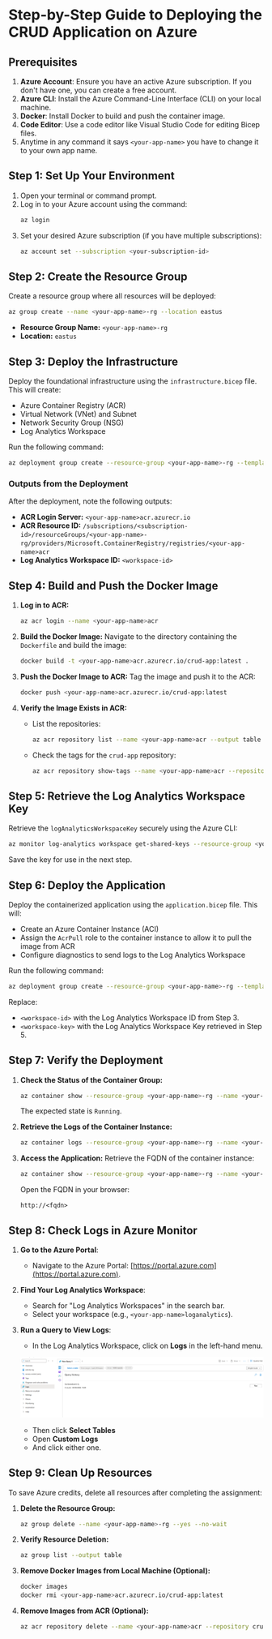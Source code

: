 # Step-by-Step Guide to Deploying the CRUD Application on Azure

## Prerequisites

1. **Azure Account**: Ensure you have an active Azure subscription. If you don't have one, you can create a free account.
2. **Azure CLI**: Install the Azure Command-Line Interface (CLI) on your local machine.
3. **Docker**: Install Docker to build and push the container image.
4. **Code Editor**: Use a code editor like Visual Studio Code for editing Bicep files.
5. Anytime in any command it says `<your-app-name>` you have to change it to your own app name.

## Step 1: Set Up Your Environment

1. Open your terminal or command prompt.
2. Log in to your Azure account using the command:
   ```sh
   az login
   ```
3. Set your desired Azure subscription (if you have multiple subscriptions):
   ```sh
   az account set --subscription <your-subscription-id>
   ```

## Step 2: Create the Resource Group

Create a resource group where all resources will be deployed:
```sh
az group create --name <your-app-name>-rg --location eastus
```

- **Resource Group Name:** `<your-app-name>-rg`
- **Location:** `eastus`

## Step 3: Deploy the Infrastructure

Deploy the foundational infrastructure using the `infrastructure.bicep` file. This will create:
- Azure Container Registry (ACR)
- Virtual Network (VNet) and Subnet
- Network Security Group (NSG)
- Log Analytics Workspace

Run the following command:
```sh
az deployment group create --resource-group <your-app-name>-rg --template-file <path-to-infrastructure.bicep> --parameters appName=<your-app-name>
```

### Outputs from the Deployment
After the deployment, note the following outputs:
- **ACR Login Server:** `<your-app-name>acr.azurecr.io`
- **ACR Resource ID:** `/subscriptions/<subscription-id>/resourceGroups/<your-app-name>-rg/providers/Microsoft.ContainerRegistry/registries/<your-app-name>acr`
- **Log Analytics Workspace ID:** `<workspace-id>`

## Step 4: Build and Push the Docker Image

1. **Log in to ACR:**
   ```sh
   az acr login --name <your-app-name>acr
   ```

2. **Build the Docker Image:**
   Navigate to the directory containing the `Dockerfile` and build the image:
   ```sh
   docker build -t <your-app-name>acr.azurecr.io/crud-app:latest .
   ```

3. **Push the Docker Image to ACR:**
   Tag the image and push it to the ACR:
   ```sh
   docker push <your-app-name>acr.azurecr.io/crud-app:latest
   ```

4. **Verify the Image Exists in ACR:**
   - List the repositories:
     ```sh
     az acr repository list --name <your-app-name>acr --output table
     ```
   - Check the tags for the `crud-app` repository:
     ```sh
     az acr repository show-tags --name <your-app-name>acr --repository crud-app --output table
     ```
## Step 5: Retrieve the Log Analytics Workspace Key

Retrieve the `logAnalyticsWorkspaceKey` securely using the Azure CLI:
```sh
az monitor log-analytics workspace get-shared-keys --resource-group <your-app-name>-rg --workspace-name <your-app-name>loganalytics --query primarySharedKey -o tsv
```

Save the key for use in the next step.

## Step 6: Deploy the Application

Deploy the containerized application using the `application.bicep` file. This will:
- Create an Azure Container Instance (ACI)
- Assign the `AcrPull` role to the container instance to allow it to pull the image from ACR
- Configure diagnostics to send logs to the Log Analytics Workspace

Run the following command:
```sh
az deployment group create --resource-group <your-app-name>-rg --template-file <path-to-application.bicep> --parameters appName=<your-app-name> acrLoginServer=<your-app-name>acr.azurecr.io acrName=<your-app-name>acr logAnalyticsWorkspaceId=<workspace-id> logAnalyticsWorkspaceKey=<workspace-key>
```

Replace:
- `<workspace-id>` with the Log Analytics Workspace ID from Step 3.
- `<workspace-key>` with the Log Analytics Workspace Key retrieved in Step 5.

## Step 7: Verify the Deployment

1. **Check the Status of the Container Group:**
   ```sh
   az container show --resource-group <your-app-name>-rg --name <your-app-name>-cg --query instanceView.state -o tsv
   ```

   The expected state is `Running`.

2. **Retrieve the Logs of the Container Instance:**
   ```sh
   az container logs --resource-group <your-app-name>-rg --name <your-app-name>-cg
   ```

3. **Access the Application:**
   Retrieve the FQDN of the container instance:
   ```sh
   az container show --resource-group <your-app-name>-rg --name <your-app-name>-cg --query ipAddress.fqdn -o tsv
   ```

   Open the FQDN in your browser:
   ```plaintext
   http://<fqdn>
   ```

## Step 8: Check Logs in Azure Monitor

1. **Go to the Azure Portal**:
   - Navigate to the Azure Portal: [https://portal.azure.com](https://portal.azure.com).

2. **Find Your Log Analytics Workspace**:
   - Search for "Log Analytics Workspaces" in the search bar.
   - Select your workspace (e.g., `<your-app-name>loganalytics`).

3. **Run a Query to View Logs**:
   - In the Log Analytics Workspace, click on **Logs** in the left-hand menu.
   
   ![Query Screen](./img/query.png "Deployment Architecture")

   - Then click **Select Tables**
   - Open **Custom Logs**
   - And click either one.

## Step 9: Clean Up Resources

To save Azure credits, delete all resources after completing the assignment:

1. **Delete the Resource Group:**
   ```sh
   az group delete --name <your-app-name>-rg --yes --no-wait
   ```

2. **Verify Resource Deletion:**
   ```sh
   az group list --output table
   ```

3. **Remove Docker Images from Local Machine (Optional):**
   ```sh
   docker images
   docker rmi <your-app-name>acr.azurecr.io/crud-app:latest
   ```

4. **Remove Images from ACR (Optional):**
   ```sh
   az acr repository delete --name <your-app-name>acr --repository crud-app --yes
   ```